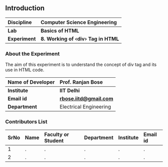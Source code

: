 ## Introduction


<b>Discipline | <b>Computer Science Engineering
:--|:--|
<b> Lab | <b> Basics of HTML
<b> Experiment|     <b> 8. Working of ‹div› Tag in HTML

### About the Experiment 

The aim of this experiment is to understand the concept of div tag and its use in HTML code.

<b>Name of Developer | <b> Prof. Ranjan Bose 
:--|:--|
<b> Institute | <b>  IIT Delhi
<b> Email id|     <b>  rbose.iitd@gmail.com
<b> Department |  Electrical Engineering

### Contributors List

SrNo | Name | Faculty or Student | Department| Institute | Email id
:--|:--|:--|:--|:--|:--|
1 | . | . | . | . | .
2 | . | . | . | . | .
